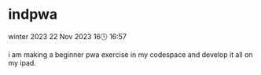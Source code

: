 # indpwa
winter 2023
22 Nov 2023
16🕓 16:57

i am making a beginner pwa exercise in my codespace and develop it all on my ipad. 
